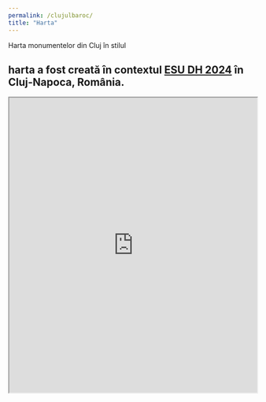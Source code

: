 ```yaml
---
permalink: /clujulbaroc/
title: "Harta"
---
```


Harta monumentelor din Cluj în stilul

## harta a fost creată în contextul [ESU DH 2024](https://esu-ct.conference.ubbcluj.ro/programme/#full-schedule) în Cluj-Napoca, România.

<iframe src="https://voica37.github.io/assets/clujulbaroc/index.html#9/46.769500293198185/23.588989136723786" width="100%" height="600"></iframe>